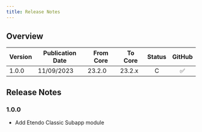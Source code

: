 ```yaml
---
title: Release Notes
---
```

## Overview

| Version | Publication Date | From Core | To Core| Status | GitHub|
| --- | --- | --- | --- | :---: | :---: |
| 1.0.0 | 11/09/2023 | 23.2.0 | 23.2.x | C   | :white_check_mark:|

## Release Notes

### 1.0.0
- Add Etendo Classic Subapp module